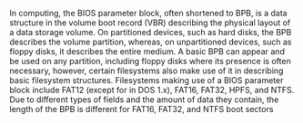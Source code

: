 In computing, the BIOS parameter block, often shortened to BPB, is a data structure in the volume boot record (VBR) describing the physical layout of a data storage volume. On partitioned devices, such as hard disks, the BPB describes the volume partition, whereas, on unpartitioned devices, such as floppy disks, it describes the entire medium. A basic BPB can appear and be used on any partition, including floppy disks where its presence is often necessary, however, certain filesystems also make use of it in describing basic filesystem structures. Filesystems making use of a BIOS parameter block include FAT12 (except for in DOS 1.x), FAT16, FAT32, HPFS, and NTFS. Due to different types of fields and the amount of data they contain, the length of the BPB is different for FAT16, FAT32, and NTFS boot sectors
